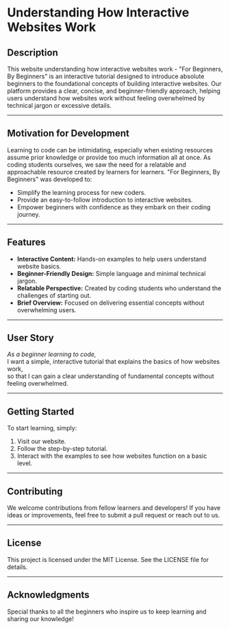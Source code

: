 # Understanding How Interactive Websites Work

## Description
This website understanding how interactive websites work - "For Beginners, By Beginners" is an interactive tutorial designed to introduce absolute beginners to the foundational concepts of building interactive websites. Our platform provides a clear, concise, and beginner-friendly approach, helping users understand how websites work without feeling overwhelmed by technical jargon or excessive details.

---

## Motivation for Development
Learning to code can be intimidating, especially when existing resources assume prior knowledge or provide too much information all at once. As coding students ourselves, we saw the need for a relatable and approachable resource created by learners for learners. "For Beginners, By Beginners" was developed to:

- Simplify the learning process for new coders.
- Provide an easy-to-follow introduction to interactive websites.
- Empower beginners with confidence as they embark on their coding journey.

---

## Features
- **Interactive Content:** Hands-on examples to help users understand website basics.
- **Beginner-Friendly Design:** Simple language and minimal technical jargon.
- **Relatable Perspective:** Created by coding students who understand the challenges of starting out.
- **Brief Overview:** Focused on delivering essential concepts without overwhelming users.

---

## User Story
*As a beginner learning to code,*  
I want a simple, interactive tutorial that explains the basics of how websites work,  
so that I can gain a clear understanding of fundamental concepts without feeling overwhelmed.  

---

## Getting Started
To start learning, simply:
1. Visit our website.
2. Follow the step-by-step tutorial.
3. Interact with the examples to see how websites function on a basic level.

---

## Contributing
We welcome contributions from fellow learners and developers! If you have ideas or improvements, feel free to submit a pull request or reach out to us.

---

## License
This project is licensed under the MIT License. See the LICENSE file for details.

---

## Acknowledgments
Special thanks to all the beginners who inspire us to keep learning and sharing our knowledge!




